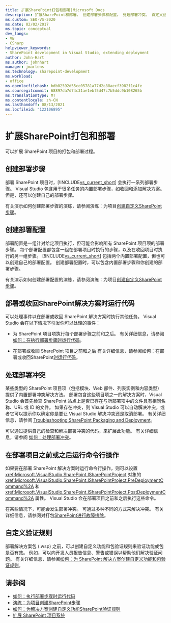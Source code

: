 ```yaml
---
title: 扩展SharePoint打包和部署|Microsoft Docs
description: 扩展SharePoint和部署。 创建部署步骤和配置。 处理部署冲突。 自定义验证规则。
ms.custom: SEO-VS-2020
ms.date: 02/02/2017
ms.topic: conceptual
dev_langs:
- VB
- CSharp
helpviewer_keywords:
- SharePoint development in Visual Studio, extending deployment
author: John-Hart
ms.author: johnhart
manager: jmartens
ms.technology: sharepoint-development
ms.workload:
- office
ms.openlocfilehash: bdb02592d55cc05781a77d2c88aecf3982f1c4fe
ms.sourcegitcommit: 68897da7d74c31ae1ebf5d47c7b5ddc9b108265b
ms.translationtype: MT
ms.contentlocale: zh-CN
ms.lasthandoff: 08/13/2021
ms.locfileid: "122106895"
---
```

# <a name="extend-sharepoint-packaging-and-deployment"></a>扩展SharePoint打包和部署
  可以扩展 SharePoint 项目的打包和部署过程。

## <a name="create-deployment-steps"></a>创建部署步骤
 部署 SharePoint 项目时，[!INCLUDE[vs_current_short](../sharepoint/includes/vs-current-short-md.md)] 会执行一系列部署步骤。 Visual Studio 包含用于很多任务的内置部署步骤，如收回和添加解决方案。 但是，还可以创建自己的部署步骤。

 有关演示如何创建部署步骤的演练，请参阅演练：为项目[创建自定义SharePoint步骤](../sharepoint/walkthrough-creating-a-custom-deployment-step-for-sharepoint-projects.md)。

## <a name="create-deployment-configurations"></a>创建部署配置
 部署配置是一组针对给定项目执行，但可能会影响所有 SharePoint 项目项的部署步骤。 每个部署配置都包含一组在部署项目时执行的步骤，以及在收回项目时执行的另一组步骤。 [!INCLUDE[vs_current_short](../sharepoint/includes/vs-current-short-md.md)] 包括两个内置部署配置，但也可以创建自己的部署配置。 创建部署配置时，可以包含内置部署步骤和你创建的部署步骤。

 有关演示如何创建部署配置的演练，请参阅演练：为项目[创建自定义SharePoint步骤](../sharepoint/walkthrough-creating-a-custom-deployment-step-for-sharepoint-projects.md)。

## <a name="run-code-when-a-sharepoint-solution-is-deployed-or-retracted"></a>部署或收回SharePoint解决方案时运行代码
 可以处理事件以在部署或收回 SharePoint 解决方案时执行其他任务。 Visual Studio 会在以下情况下引发你可以处理的事件：

- 为 SharePoint 项目项执行每个部署步骤之前和之后。 有关详细信息，请参阅 [如何：在执行部署步骤时运行代码](../sharepoint/how-to-run-code-when-deployment-steps-are-executed.md)。

- 在部署或收回 SharePoint 项目之前和之后 有关详细信息，请参阅如何：在部署或收回SharePoint[时运行代码](../sharepoint/how-to-run-code-when-a-sharepoint-project-is-deployed-or-retracted.md)。

## <a name="handle-deployment-conflicts"></a>处理部署冲突
 某些类型的 SharePoint 项目项（包括模块、Web 部件、列表实例和内容类型）提供了内置部署冲突解决方法。 部署包含这些项目项之一的解决方案时，Visual Studio 会首先检查 SharePoint 站点上是否已存在与所部署项中的文件具有相同名称、URL 或 ID 的文件。 如果存在冲突，则 Visual Studio 可以自动解决冲突，或者它可以提示你以确定你是要让 Visual Studio 解决冲突还是取消部署。 有关详细信息，请参阅 [Troubleshooting SharePoint Packaging and Deployment](../sharepoint/troubleshooting-sharepoint-packaging-and-deployment.md)。

 可以通过提供自己的检查和解决部署冲突的代码，来扩展此功能。 有关详细信息，请参阅 [如何：处理部署冲突](../sharepoint/how-to-handle-deployment-conflicts.md)。

## <a name="run-command-line-operations-before-or-after-a-project-is-deployed"></a>在部署项目之前或之后运行命令行操作
 如果要在部署 SharePoint 解决方案时运行命令行操作，则可以设置 <xref:Microsoft.VisualStudio.SharePoint.ISharePointProject> 对象的 <xref:Microsoft.VisualStudio.SharePoint.ISharePointProject.PreDeploymentCommand%2A> 和 <xref:Microsoft.VisualStudio.SharePoint.ISharePointProject.PostDeploymentCommand%2A> 属性。 Visual Studio 会在部署项目之前和之后执行这些命令。

 在某些情况下，可能会发生部署冲突。 可通过多种不同的方式来解决冲突。 有关详细信息，请参阅对打包[SharePoint进行故障排除](../sharepoint/troubleshooting-sharepoint-packaging-and-deployment.md)。

## <a name="customize-validation-rules"></a>自定义验证规则
 部署解决方案包 (.wsp) 之前，可以创建自定义功能和包验证规则来验证功能或包是否有效。 例如，可以向开发人员报告信息、警告或错误以帮助他们解决验证问题。 有关详细信息，请参阅[如何：为 SharePoint 解决方案创建自定义功能和包验证规则](../sharepoint/how-to-create-custom-feature-and-package-validation-rules-for-sharepoint-solutions.md)。

## <a name="see-also"></a>请参阅
- [如何：执行部署步骤时运行代码](../sharepoint/how-to-run-code-when-deployment-steps-are-executed.md)
- [演练：为项目创建SharePoint步骤](../sharepoint/walkthrough-creating-a-custom-deployment-step-for-sharepoint-projects.md)
- [如何：为解决方案创建自定义功能SharePoint验证规则](../sharepoint/how-to-create-custom-feature-and-package-validation-rules-for-sharepoint-solutions.md)
- [扩展 SharePoint 项目系统](../sharepoint/extending-the-sharepoint-project-system.md)
